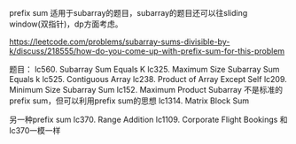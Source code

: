 prefix sum
适用于subarray的题目，subarray的题目还可以往sliding window(双指针)，dp方面考虑。

https://leetcode.com/problems/subarray-sums-divisible-by-k/discuss/218555/how-do-you-come-up-with-prefix-sum-for-this-problem

题目：
lc560. Subarray Sum Equals K
lc325. Maximum Size Subarray Sum Equals k
lc525. Contiguous Array
lc238. Product of Array Except Self
lc209. Minimum Size Subarray Sum
lc152. Maximum Product Subarray 不是标准的prefix sum，但可以利用prefix sum的思想
lc1314. Matrix Block Sum

另一种prefix sum
lc370. Range Addition
lc1109. Corporate Flight Bookings 和lc370一模一样

